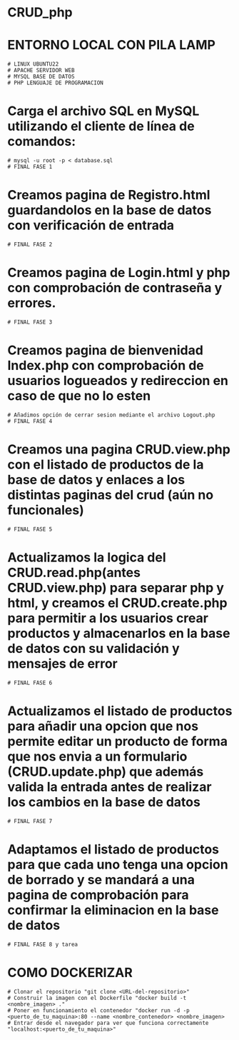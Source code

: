 # CRUD_php

# ENTORNO LOCAL CON PILA LAMP
	
	# LINUX UBUNTU22
	# APACHE SERVIDOR WEB 
	# MYSQL BASE DE DATOS
	# PHP LENGUAJE DE PROGRAMACION

# Carga el archivo SQL en MySQL utilizando el cliente de línea de comandos:

	# mysql -u root -p < database.sql
	# FINAL FASE 1

# Creamos pagina de Registro.html guardandolos en la base de datos con verificación de entrada
	# FINAL FASE 2

# Creamos pagina de Login.html y php con comprobación de contraseña y errores.
	# FINAL FASE 3

# Creamos pagina de bienvenidad Index.php con comprobación de usuarios logueados y redireccion en caso de que no lo esten
	# Añadimos opción de cerrar sesion mediante el archivo Logout.php
	# FINAL FASE 4

# Creamos una pagina CRUD.view.php con el listado de productos de la base de datos y enlaces a los distintas paginas del crud (aún no funcionales)
	# FINAL FASE 5

# Actualizamos la logica del CRUD.read.php(antes CRUD.view.php) para separar php y html, y creamos el CRUD.create.php para permitir a los usuarios crear productos y almacenarlos en la base de datos con su validación y mensajes de error
	# FINAL FASE 6

# Actualizamos el listado de productos para añadir una opcion que nos permite editar un producto de forma que nos envia a un formulario (CRUD.update.php) que además valida la entrada antes de realizar los cambios en la base de datos
	# FINAL FASE 7

# Adaptamos el listado de productos para que cada uno tenga una opcion de borrado y se mandará a una pagina de comprobación para confirmar la eliminacion en la base de datos
	# FINAL FASE 8 y tarea

# COMO DOCKERIZAR
	# Clonar el repositorio "git clone <URL-del-repositorio>"
	# Construir la imagen con el Dockerfile "docker build -t <nombre_imagen> ."
	# Poner en funcionamiento el contenedor "docker run -d -p <puerto_de_tu_maquina>:80 --name <nombre_contenedor> <nombre_imagen>
	# Entrar desde el navegador para ver que funciona correctamente "localhost:<puerto_de_tu_maquina>"
